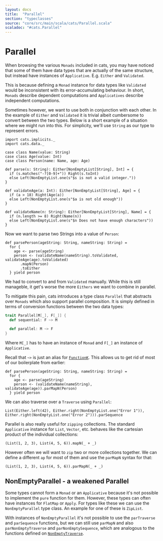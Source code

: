 ```yaml
---
layout: docs
title:  "Parallel"
section: "typeclasses"
source: "core/src/main/scala/cats/Parallel.scala"
scaladoc: "#cats.Parallel"
---
```

# Parallel

When browsing the various `Monads` included in cats,
you may have noticed that some of them have data types that are actually of the same structure,
but instead have instances of `Applicative`. E.g. `Either` and `Validated`.

This is because defining a `Monad` instance for data types like `Validated` would be inconsistent with its error-accumulating behaviour.
In short, `Monads` describe dependent computations and `Applicatives` describe independent computations.

Sometimes however, we want to use both in conjunction with each other.
In the example of `Either` and `Validated` it is trivial albeit cumbersome to convert between the two types.
Below is a short example of a situation where we might run into this.
For simplicity, we'll use `String` as our type to represent errors.

```tut:book
import cats.implicits._
import cats.data._

case class Name(value: String)
case class Age(value: Int)
case class Person(name: Name, age: Age)

def parse(s: String): Either[NonEmptyList[String], Int] = {
  if (s.matches("-?[0-9]+")) Right(s.toInt)
  else Left(NonEmptyList.one(s"$s is not a valid integer."))
}

def validateAge(a: Int): Either[NonEmptyList[String], Age] = {
  if (a > 18) Right(Age(a))
  else Left(NonEmptyList.one(s"$a is not old enough"))
}

def validateName(n: String): Either[NonEmptyList[String], Name] = {
  if (n.length >= 8) Right(Name(n))
  else Left(NonEmptyList.one(s"$n Does not have enough characters"))
}

```

Now we want to parse two Strings into a value of `Person`:

```tut:book
def parsePerson(ageString: String, nameString: String) =
  for {
    age <- parse(ageString)
    person <- (validateName(nameString).toValidated, validateAge(age).toValidated)
       .mapN(Person)
       .toEither
  } yield person

```

We had to convert to and from `Validated` manually.
While this is still manageble, it get's worse the more `Eithers` we want to combine in parallel.

To mitigate this pain, cats introduces a type class `Parallel` that abstracts over `Monads` which also support parallel composition.
It is simply defined in terms of conversion functions between the two data types:

```scala
trait Parallel[M[_], F[_]] {
  def sequential: F ~> M

  def parallel: M ~> F
}
```
Where `M[_]` has to have an instance of `Monad` and `F[_]` an instance of `Applicative`.

Recall that `~>` is just an alias for [`FunctionK`](datatypes/functionk.html).
This allows us to get rid of most of our boilerplate from earlier:

```tut:book
def parsePerson(ageString: String, nameString: String) =
  for {
    age <- parse(ageString)
    person <- (validateName(nameString), validateAge(age)).parMapN(Person)
  } yield person
```

We can also traverse over a `Traverse` using `Parallel`:

```tut
List(Either.left(42), Either.right(NonEmptyList.one("Error 1")), Either.right(NonEmptyList.one("Error 2"))).parSequence
```



Parallel is also really useful for `zipping` collections. The standard `Applicative` instance for `List`, `Vector`, etc.
behaves like the cartesian product of the individual collections:

```tut
(List(1, 2, 3), List(4, 5, 6)).mapN(_ + _)
```

However often we will want to `zip` two or more collections together.
We can define a different `ap` for most of them and use the `parMapN` syntax for that:

```tut
(List(1, 2, 3), List(4, 5, 6)).parMapN(_ + _)
```

## NonEmptyParallel - a weakened Parallel

Some types cannot form a `Monad` or an `Applicative` because it's not possible to implement the `pure` function for them.
However, these types can often have instances for `FlatMap` or `Apply`.
For types like these we can use the `NonEmptyParallel` type class.
An example for one of these is `ZipList`.


With instances of `NonEmptyParallel` it's not possible to use the `parTraverse` and `parSequence` functions,
but we can still use `parMapN` and also `parNonEmptyTraverse` and `parNonEmptySequence`,
which are analogous to the functions defined on [`NonEmptyTraverse`](nonemptytraverse.html).
